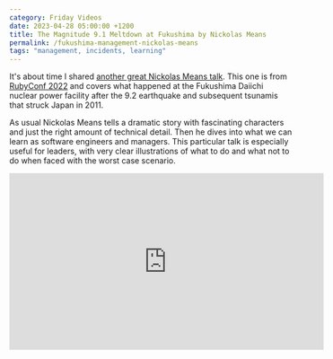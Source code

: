 ```yaml
---
category: Friday Videos
date: 2023-04-28 05:00:00 +1200
title: The Magnitude 9.1 Meltdown at Fukushima by Nickolas Means
permalink: /fukushima-management-nickolas-means
tags: "management, incidents, learning"
---
```


It's about time I shared [another great Nickolas Means talk](https://www.youtube.com/watch?v=RGS0jBMniag). This one is from [RubyConf 2022](https://www.youtube.com/watch?v=-ExPO-FCKQA&list=PLE7tQUdRKcyZYz0O3d9ZDdo0-BkOWhrSk) and covers what happened at the Fukushima Daiichi nuclear power facility after the 9.2 earthquake and subsequent tsunamis that struck Japan in 2011.

As usual Nickolas Means tells a dramatic story with fascinating characters and just the right amount of technical detail. Then he dives into what we can learn as software engineers and managers. This particular talk is especially useful for leaders, with very clear illustrations of what to do and what not to do when faced with the worst case scenario.


<iframe width="560" height="315" src="https://www.youtube-nocookie.com/embed/RGS0jBMniag" title="YouTube video player" frameborder="0" allow="accelerometer; autoplay; clipboard-write; encrypted-media; gyroscope; picture-in-picture; web-share" allowfullscreen></iframe>